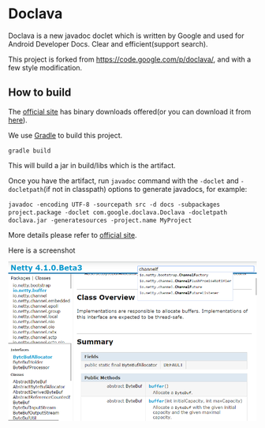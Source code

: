 Doclava
=======

Doclava is a new javadoc doclet which is written by Google and used for Android Developer Docs. Clear and efficient(support search).

This project is forked from https://code.google.com/p/doclava/, and with a few style modification.

## How to build
The [official site](https://code.google.com/p/doclava/) has binary downloads offered(or you can download it from [here](https://github.com/wf2030/doclava/releases)).

We use [Gradle](http://www.gradle.org/) to build this project.

    gradle build

This will build a jar in build/libs which is the artifact.

Once you have the artifact, run `javadoc` command with the `-doclet` and `-docletpath`(if not in classpath) options to generate javadocs, for example:


    javadoc -encoding UTF-8 -sourcepath src -d docs -subpackages project.package -doclet com.google.doclava.Doclava -docletpath doclava.jar -generatesources -project.name MyProject


More details please refer to [official site](https://code.google.com/p/doclava/).

Here is a screenshot

![Doclava](assets/screenshot.png)

